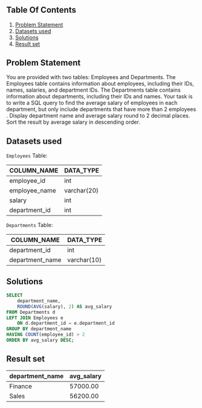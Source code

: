 # []()

## Table Of Contents
1. [Problem Statement](#problem-statement)
2. [Datasets used](#datasets-used)
3. [Solutions](#solutions)
4. [Result set](#result-set)

## Problem Statement

You are provided with two tables: Employees and Departments. The Employees table contains information about employees, including their IDs, names, salaries, and department IDs. The Departments table contains information about departments, including their IDs and names. Your task is to write a SQL query to find the average salary of employees in each department, but only include departments that have more than 2 employees . Display department name and average salary round to 2 decimal places. Sort the result by average salary in descending order.

## Datasets used

```Employees``` Table:

| COLUMN_NAME   | DATA_TYPE   |
| ------------- | ----------- |
| employee_id   | int         |
| employee_name | varchar(20) |
| salary        | int         |
| department_id | int         |

```Departments``` Table:

| COLUMN_NAME     | DATA_TYPE   |
| --------------- | ----------- | 
| department_id   | int         |
| department_name | varchar(10) |

## Solutions

```sql
SELECT
	department_name,
    ROUND(AVG(salary), 2) AS avg_salary
FROM Departments d
LEFT JOIN Employees e
	ON d.department_id = e.department_id
GROUP BY department_name
HAVING COUNT(employee_id) > 2
ORDER BY avg_salary DESC;
```

## Result set

| department_name | avg_salary |
| --------------- | ---------- |
| Finance         |   57000.00 |
| Sales           |   56200.00 |